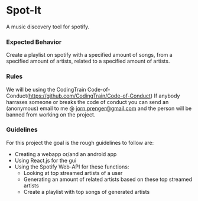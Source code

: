 # Spot-It
A music discovery tool for spotify.

### Expected Behavior
Create a playlist on spotify with a specified amount of songs, from a specified amount of artists, related to a specified amount of artists.

### Rules
We will be using the CodingTrain Code-of-Conduct(https://github.com/CodingTrain/Code-of-Conduct)
If anybody harrases someone or breaks the code of conduct you can send an (anonymous) email to me @ jorn.prenger@gmail.com and the person will be banned from working on the project.

### Guidelines
For this project the goal is the rough guidelines to follow are:
* Creating a webapp or/and an android app
* Using React.js for the gui
* Using the Spotify Web-API for these functions:
  - Looking at top streamed artists of a user
  - Generating an amount of related artists based on these top streamed artists
  - Create a playlist with top songs of generated artists
  
